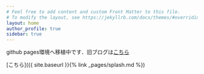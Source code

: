 ```yaml
---
# Feel free to add content and custom Front Matter to this file.
# To modify the layout, see https://jekyllrb.com/docs/themes/#overriding-theme-defaults
layout: home
author_profile: true
sidebar: true
---
```


github pages環境へ移植中です．旧ブログは[こちら](https://diracconstant6582evs.blog.fc2.com/)

[こちら]({{ site.baseurl }}{% link _pages/splash.md %})
